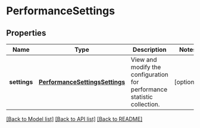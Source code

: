 # PerformanceSettings

## Properties
Name | Type | Description | Notes
------------ | ------------- | ------------- | -------------
**settings** | [**PerformanceSettingsSettings**](PerformanceSettingsSettings.md) | View and modify the configuration for performance statistic collection. | [optional] 

[[Back to Model list]](../README.md#documentation-for-models) [[Back to API list]](../README.md#documentation-for-api-endpoints) [[Back to README]](../README.md)


